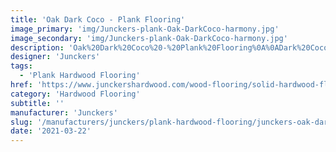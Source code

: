 ```yaml
---
title: 'Oak Dark Coco - Plank Flooring'
image_primary: 'img/Junckers-plank-Oak-DarkCoco-harmony.jpg'
image_secondary: 'img/Junckers-plank-Oak-DarkCoco-harmony.jpg'
description: 'Oak%20Dark%20Coco%20-%20Plank%20Flooring%0A%0ADark%20Coco%20sets%20a%20foundation%20for%20a%20unique%20interior.%20It%27s%20a%20hardwood%20floor%20that%20says%20%22welcome%20home%22%0A%0ADark%20Coco%20is%20an%A0Oak%20Plank%20toned%20with%20a%20slightly%20transparent%20dark%20brown%20stain.%20It%20is%20deep%20in%20color%2C%20strong%20on%20taste%20and%20will%20certainly%20energize%20a%20room.%0A%0AA%20popular%20choice%20with%20architects%20and%20interior%20designers%20for%20both%20its%20beauty%20and%20ability%20to%20provide%20serious%20contrast%20to%20boost%20any%20room.%0A%0AThis%20floor%20is%20also%20available%20as%20ships%20decking.%20The%20black%20neoprene%20strip%20placed%20between%20the%20boards%20adds%20a%20maritime%20look%20to%20the%20floor.%A0'
designer: 'Junckers'
tags:
  - 'Plank Hardwood Flooring'
href: 'https://www.junckershardwood.com/wood-flooring/solid-hardwood-flooring/plank-hardwood-flooring/product-page/oak-dark-coco-plank-flooring'
category: 'Hardwood Flooring'
subtitle: ''
manufacturer: 'Junckers'
slug: '/manufacturers/junckers/plank-hardwood-flooring/junckers-oak-dark-coco-plank-flooring'
date: '2021-03-22'
---
```

